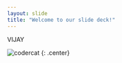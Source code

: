 ```yaml
---
layout: slide
title: "Welcome to our slide deck!"
---
```


VIJAY

![codercat](https://octodex.github.com/images/codercat.jpg)
{: .center}

